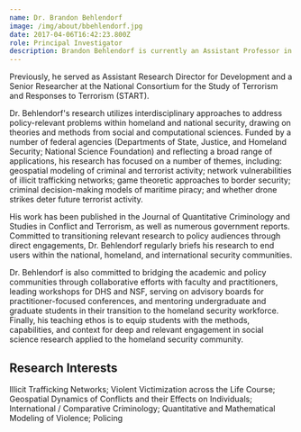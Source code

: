 ```yaml
---
name: Dr. Brandon Behlendorf
image: /img/about/bbehlendorf.jpg
date: 2017-04-06T16:42:23.800Z
role: Principal Investigator
description: Brandon Behlendorf is currently an Assistant Professor in the College of Emergency Preparedness, Homeland Security, and Cybersecurity.He received his PhD in Criminology and Criminal Justice at the University of Maryland, College Park.  
---
```

Previously, he served as Assistant Research Director for Development and a Senior Researcher at the National Consortium for the Study of Terrorism and Responses to Terrorism (START).

Dr. Behlendorf's research utilizes interdisciplinary approaches to address policy-relevant problems within homeland and national security, drawing on theories and methods from social and computational sciences. Funded by a number of federal agencies (Departments of State, Justice, and Homeland Security; National Science Foundation) and reflecting a broad range of applications, his research has focused on a number of themes, including: geospatial modeling of criminal and terrorist activity; network vulnerabilities of illicit trafficking networks; game theoretic approaches to border security; criminal decision-making models of maritime piracy; and whether drone strikes deter future terrorist activity.

His work has been published in the Journal of Quantitative Criminology and Studies in Conflict and Terrorism, as well as numerous government reports. Committed to transitioning relevant research to policy audiences through direct engagements, Dr. Behlendorf regularly briefs his research to end users within the national, homeland, and international security communities.

Dr. Behlendorf is also committed to bridging the academic and policy communities through collaborative efforts with faculty and practitioners, leading workshops for DHS and NSF, serving on advisory boards for practitioner-focused conferences, and mentoring undergraduate and graduate students in their transition to the homeland security workforce. Finally, his teaching ethos is to equip students with the methods, capabilities, and context for deep and relevant engagement in social science research applied to the homeland security community.

## Research Interests

Illicit Trafficking Networks; Violent Victimization across the Life Course; Geospatial Dynamics of Conflicts and their Effects on Individuals; International / Comparative Criminology; Quantitative and Mathematical Modeling of Violence; Policing